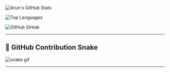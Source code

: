 ![Arun's GitHub Stats](https://github-readme-stats.vercel.app/api?username=Arun-Tomar4129&show_icons=true&theme=radical)

![Top Languages](https://github-readme-stats.vercel.app/api/top-langs/?username=Arun-Tomar4129&layout=compact&theme=tokyonight)

![GitHub Streak](https://github-readme-streak-stats.herokuapp.com/?user=Arun-Tomar4129&theme=highcontrast)

---

## 🐍 GitHub Contribution Snake

![snake gif](https://github.com/Arun-Tomar4129/Arun-Tomar4129/blob/output/github-contribution-grid-snake.svg)

---
